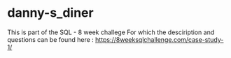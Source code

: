 # danny-s_diner
This is part of  the SQL - 8 week challege
For which the desciription and questions can be found here : https://8weeksqlchallenge.com/case-study-1/
